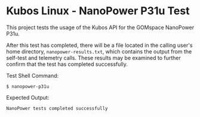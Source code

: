 # Kubos Linux  - NanoPower P31u Test

This project tests the usage of the Kubos API for the GOMspace NanoPower P31u.

After this test has completed, there will be a file located in the calling user's home directory, `nanopower-results.txt`,
which contains the output from the self-test and telemetry calls. These results may be examined to further
confirm that the test has completed successfully.

Test Shell Command:

    $ nanopower-p31u

Expected Output:

    NanoPower tests completed successfully